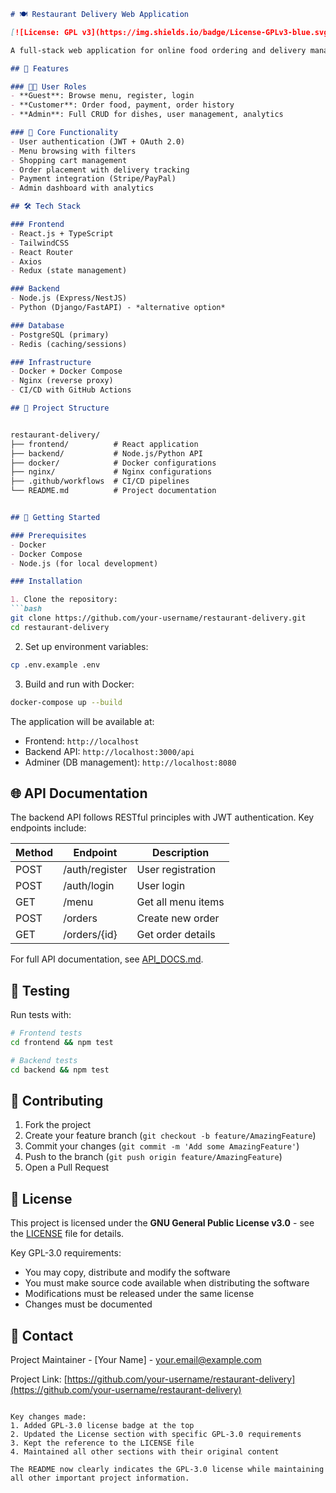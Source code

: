 ```markdown
# 🍽️ Restaurant Delivery Web Application

[![License: GPL v3](https://img.shields.io/badge/License-GPLv3-blue.svg)](https://www.gnu.org/licenses/gpl-3.0)

A full-stack web application for online food ordering and delivery management. Built with modern technologies to provide a seamless experience for customers, restaurant staff, and administrators.

## 🌟 Features

### 👨‍🍳 User Roles
- **Guest**: Browse menu, register, login
- **Customer**: Order food, payment, order history
- **Admin**: Full CRUD for dishes, user management, analytics

### 🚀 Core Functionality
- User authentication (JWT + OAuth 2.0)
- Menu browsing with filters
- Shopping cart management
- Order placement with delivery tracking
- Payment integration (Stripe/PayPal)
- Admin dashboard with analytics

## 🛠️ Tech Stack

### Frontend
- React.js + TypeScript
- TailwindCSS
- React Router
- Axios
- Redux (state management)

### Backend
- Node.js (Express/NestJS)
- Python (Django/FastAPI) - *alternative option*

### Database
- PostgreSQL (primary)
- Redis (caching/sessions)

### Infrastructure
- Docker + Docker Compose
- Nginx (reverse proxy)
- CI/CD with GitHub Actions

## 📂 Project Structure


restaurant-delivery/
├── frontend/          # React application
├── backend/           # Node.js/Python API
├── docker/            # Docker configurations
├── nginx/             # Nginx configurations
├── .github/workflows  # CI/CD pipelines
└── README.md          # Project documentation


## 🚀 Getting Started

### Prerequisites
- Docker
- Docker Compose
- Node.js (for local development)

### Installation

1. Clone the repository:
```bash
git clone https://github.com/your-username/restaurant-delivery.git
cd restaurant-delivery
```

2. Set up environment variables:
```bash
cp .env.example .env
```

3. Build and run with Docker:
```bash
docker-compose up --build
```

The application will be available at:
- Frontend: `http://localhost`
- Backend API: `http://localhost:3000/api`
- Adminer (DB management): `http://localhost:8080`

## 🌐 API Documentation

The backend API follows RESTful principles with JWT authentication. Key endpoints include:

| Method | Endpoint               | Description                |
|--------|------------------------|----------------------------|
| POST   | /auth/register         | User registration          |
| POST   | /auth/login            | User login                 |
| GET    | /menu                  | Get all menu items         |
| POST   | /orders                | Create new order           |
| GET    | /orders/{id}           | Get order details          |

For full API documentation, see [API_DOCS.md](docs/API_DOCS.md).

## 🧪 Testing

Run tests with:
```bash
# Frontend tests
cd frontend && npm test

# Backend tests
cd backend && npm test
```

## 🤝 Contributing

1. Fork the project
2. Create your feature branch (`git checkout -b feature/AmazingFeature`)
3. Commit your changes (`git commit -m 'Add some AmazingFeature'`)
4. Push to the branch (`git push origin feature/AmazingFeature`)
5. Open a Pull Request

## 📄 License

This project is licensed under the **GNU General Public License v3.0** - see the [LICENSE](LICENSE) file for details.

Key GPL-3.0 requirements:
- You may copy, distribute and modify the software
- You must make source code available when distributing the software
- Modifications must be released under the same license
- Changes must be documented

## 📧 Contact

Project Maintainer - [Your Name] - your.email@example.com

Project Link: [https://github.com/your-username/restaurant-delivery](https://github.com/your-username/restaurant-delivery)
```

Key changes made:
1. Added GPL-3.0 license badge at the top
2. Updated the License section with specific GPL-3.0 requirements
3. Kept the reference to the LICENSE file
4. Maintained all other sections with their original content

The README now clearly indicates the GPL-3.0 license while maintaining all other important project information.